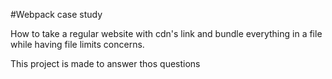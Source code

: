 #Webpack case study

How to take a regular website with cdn's link and bundle everything in a file while having file limits concerns.

This project is made to answer thos questions